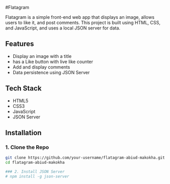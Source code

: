 #Flatagram

Flatagram is a simple front-end web app that displays an image, allows users to like it, and post comments.
This project is built using HTML, CSS, and JavaScript, and uses a local JSON server for data.


## Features

- Display an image with a title
- has a Like button with live like counter
- Add and display comments
- Data persistence using JSON Server


## Tech Stack

- HTML5
- CSS3
- JavaScript 
- JSON Server

##  Installation

### 1. Clone the Repo
```bash
git clone https://github.com/your-username/flatagram-abiud-makokha.git
cd flatagram-abiud-makokha

### 2. Install JSON Server
# npm install -g json-server
